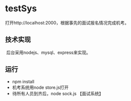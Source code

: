 # testSys
<p>打开http://localhost:2000，根据事先的面试报名情况完成机考。</p>
<h2>技术实现</h2>
  后台采用nodejs、mysql、express来实现。
<h2>运行</h2>
<ul>
  <li>npm install</li>
  <li>机考系统用node store.js打开</li>
  <li>待所有人员到齐后，node sock.js 【面试系统】</li>
</ul>
